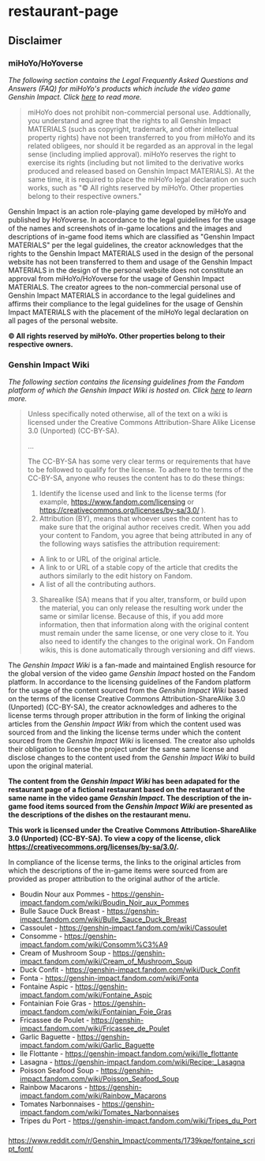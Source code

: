 # restaurant-page



## Disclaimer

### miHoYo/HoYoverse

*The following section contains the Legal Frequently Asked Questions and Answers (FAQ) for miHoYo's products which include the video game Genshin Impact. Click [here](https://www.hoyolab.com/article/143107) to read more.*

> miHoYo does not prohibit non-commercial personal use. Addtionally, you understand and agree that the rights to all Genshin Impact MATERIALS (such as copyright, trademark, and other intellectual property rights) have not been transferred to you from miHoYo and its related obligees, nor should it be regarded as an approval in the legal sense (including implied approval). miHoYo reserves the right to exercise its rights (including but not limited to the derivative works produced and released based on Genshin Impact MATERIALS). At the same time, it is required to place the miHoYo legal declaration on such works, such as "© All rights reserved by miHoYo. Other properties belong to their respective owners."

Genshin Impact is an action role-playing game developed by miHoYo and published by HoYoverse. In accordance to the legal guidelines for the usage of the names and screenshots of in-game locations and the images and descriptions of in-game food items which are classified as "Genshin Impact MATERIALS" per the legal guidelines, the creator acknowledges that the rights to the Genshin Impact MATERIALS used in the design of the personal website has not been transferred to them and usage of the Genshin Impact MATERIALS in the design of the personal website does not constitute an approval from miHoYo/HoYoverse for the usage of Genshin Impact MATERIALS. The creator agrees to the non-commercial personal use of Genshin Impact MATERIALS in accordance to the legal guidelines and affirms their compliance to the legal guidelines for the usage of Genshin Impact MATERIALS with the placement of the miHoYo legal declaration on all pages of the personal website.

**© All rights reserved by miHoYo. Other properties belong to their respective owners.**

### Genshin Impact Wiki

*The following section contains the licensing guidelines from the Fandom platform of which the *Genshin Impact Wiki* is hosted on. Click [here](https://community.fandom.com/wiki/Help:Licensing) to learn more.*

> Unless specifically noted otherwise, all of the text on a wiki is licensed under the Creative Commons Attribution-Share Alike License 3.0 (Unported) (CC-BY-SA).
> 
> ...
>
> The CC-BY-SA has some very clear terms or requirements that have to be followed to qualify for the license. To adhere to the terms of the CC-BY-SA, anyone who reuses the content has to do these things:
> 1. Identify the license used and link to the license terms (for example, https://www.fandom.com/licensing or https://creativecommons.org/licenses/by-sa/3.0/ ).
> 2. Attribution (BY), means that whoever uses the content has to make sure that the original author receives credit. When you add your content to Fandom, you agree that being attributed in any of the following ways satisfies the attribution requirement:
> - A link to or URL of the original article.
> - A link to or URL of a stable copy of the article that credits the authors similarly to the edit history on Fandom.
> - A list of all the contributing authors.
> 3. Sharealike (SA) means that if you alter, transform, or build upon the material, you can only release the resulting work under the same or similar license. Because of this, if you add more information, then that information along with the original content must remain under the same license, or one very close to it. You also need to identify the changes to the original work. On Fandom wikis, this is done automatically through versioning and diff views.

The *Genshin Impact Wiki* is a fan-made and maintained English resource for the global version of the video game *Genshin Impact* hosted on the Fandom platform. In accordance to the licensing guidelines of the Fandom platform for the usage of the content sourced from the *Genshin Impact Wiki* based on the terms of the license Creative Commons Attribution-ShareAlike 3.0 (Unported) (CC-BY-SA), the creator acknowledges and adheres to the license terms through proper attribution in the form of linking the original articles from the *Genshin Impact Wiki* from which the content used was sourced from and the linking the license terms under which the content sourced from the *Genshin Impact Wiki* is licensed. The creator also upholds their obligation to license the project under the same same license and disclose changes to the content used from the *Genshin Impact Wiki* to build upon the original material.

**The content from the *Genshin Impact Wiki* has been adapated for the restaurant page of a fictional restaurant based on the restaurant of the same name in the video game *Genshin Impact*. The description of the in-game food items sourced from the *Genshin Impact Wiki* are presented as the descriptions of the dishes on the restaurant menu.** 

**This work is licensed under the Creative Commons Attribution-ShareAlike 3.0 (Unported) (CC-BY-SA). To view a copy of the license, click https://creativecommons.org/licenses/by-sa/3.0/.**

In compliance of the license terms, the links to the original articles from which the descriptions of the in-game items were sourced from are provided as proper attribution to the original author of the article.

- Boudin Nour aux Pommes - https://genshin-impact.fandom.com/wiki/Boudin_Noir_aux_Pommes
- Bulle Sauce Duck Breast - https://genshin-impact.fandom.com/wiki/Bulle_Sauce_Duck_Breast
- Cassoulet - https://genshin-impact.fandom.com/wiki/Cassoulet
- Consomme - https://genshin-impact.fandom.com/wiki/Consomm%C3%A9
- Cream of Mushroom Soup - https://genshin-impact.fandom.com/wiki/Cream_of_Mushroom_Soup
- Duck Confit - https://genshin-impact.fandom.com/wiki/Duck_Confit
- Fonta - https://genshin-impact.fandom.com/wiki/Fonta
- Fontaine Aspic - https://genshin-impact.fandom.com/wiki/Fontaine_Aspic
- Fontainian Foie Gras - https://genshin-impact.fandom.com/wiki/Fontainian_Foie_Gras
- Fricassee de Poulet - https://genshin-impact.fandom.com/wiki/Fricassee_de_Poulet
- Garlic Baguette - https://genshin-impact.fandom.com/wiki/Garlic_Baguette
- Ile Flottante - https://genshin-impact.fandom.com/wiki/Ile_flottante
- Lasagna - https://genshin-impact.fandom.com/wiki/Recipe:_Lasagna
- Poisson Seafood Soup - https://genshin-impact.fandom.com/wiki/Poisson_Seafood_Soup
- Rainbow Macarons - https://genshin-impact.fandom.com/wiki/Rainbow_Macarons
- Tomates Narbonnaises - https://genshin-impact.fandom.com/wiki/Tomates_Narbonnaises
- Tripes du Port - https://genshin-impact.fandom.com/wiki/Tripes_du_Port

###

https://www.reddit.com/r/Genshin_Impact/comments/1739kqe/fontaine_script_font/
<!-- ![](./public/slideshow.gif)
![](./public/cards.gif)
![](./public/menu.mp4)
![](./public/contact-form.gif) -->